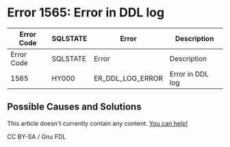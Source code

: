 # Error 1565: Error in DDL log

| Error Code | SQLSTATE | Error               | Description      |
| ---------- | -------- | ------------------- | ---------------- |
| Error Code | SQLSTATE | Error               | Description      |
| 1565       | HY000    | ER\_DDL\_LOG\_ERROR | Error in DDL log |

## Possible Causes and Solutions

This article doesn't currently contain any content. [You can help!](../../../../../../en/writing-and-editing-knowledge-base-articles/)

CC BY-SA / Gnu FDL
